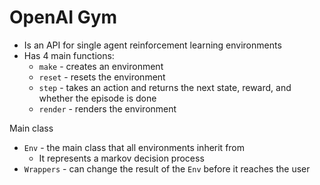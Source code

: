 # OpenAI Gym

- Is an API for single agent reinforcement learning environments
- Has 4 main functions:
  - `make` - creates an environment
  - `reset` - resets the environment
  - `step` - takes an action and returns the next state, reward, and whether the episode is done
  - `render` - renders the environment

Main class

- `Env` - the main class that all environments inherit from
  - It represents a markov decision process
- `Wrappers` - can change the result of the `Env` before it reaches the user
